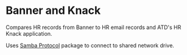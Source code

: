 # Banner and Knack

Compares HR records from Banner to HR email records and ATD's HR Knack application.

Uses [Samba Protocol](https://pypi.org/project/smbprotocol/) package to connect to shared network drive.
